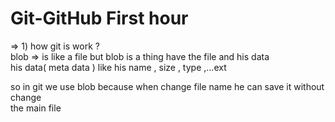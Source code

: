 # Git-GitHub First hour


=> 1) how git is work ?
<br>
blob => is like a file but  blob is a thing have the file and his data <br>
his data( meta data ) like his name , size , type ,...ext 


so in git we use blob because when change file name he can save it without change <br>
the main file 



